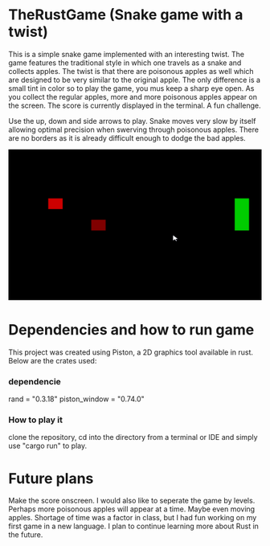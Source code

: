 # TheRustGame (Snake game with a twist)

This is a simple snake game implemented with an interesting twist. The game features the traditional style in which one
travels as a snake and collects apples. The twist is that there are poisonous apples as well which are designed to be very similar to 
the original apple. The only difference is a small tint in color so to play the game, you mus keep a sharp eye open. As you collect the regular apples, more and more poisonous apples appear on the screen. The score is currently displayed in the terminal. A fun challenge.

Use the up, down and side arrows to play. Snake moves very slow by itself allowing optimal precision when swerving through poisonous apples. There are no borders as it is already difficult enough to dodge the bad apples.

<img src="https://github.com/vmannn/TheRustGame/blob/master/theworm.gif" width="550" height="300" />



# Dependencies and how to run game

This project was created using Piston, a 2D graphics tool available in rust. Below are the crates used:

### dependencie

rand = "0.3.18"
piston_window = "0.74.0"

### How to play it
clone the repository, cd into the directory from a terminal or IDE and simply use "cargo run" to play.


# Future plans

Make the score onscreen. I would also like to seperate the game by levels. Perhaps more poisonous apples will appear at a time. Maybe 
even moving apples. Shortage of time was a factor in class, but I had fun working on my first game in a new language. I plan to continue learning more about Rust in the future.




